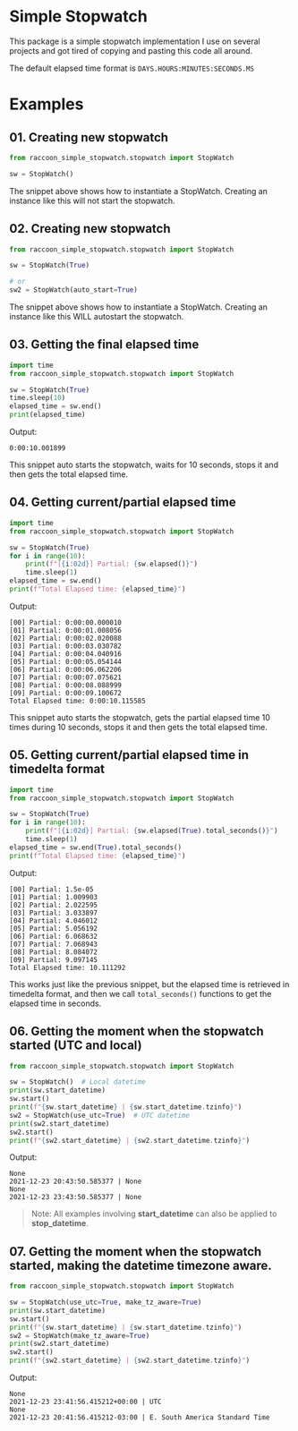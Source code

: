 # Simple Stopwatch
This package is a simple stopwatch implementation I use on several projects and got tired of copying and pasting this
code all around.

The default elapsed time format is `DAYS.HOURS:MINUTES:SECONDS.MS`

# Examples
## 01. Creating new stopwatch

```python
from raccoon_simple_stopwatch.stopwatch import StopWatch

sw = StopWatch()
```
The snippet above shows how to instantiate a StopWatch. Creating an instance like this will not start the stopwatch. 


## 02. Creating new stopwatch

```python
from raccoon_simple_stopwatch.stopwatch import StopWatch

sw = StopWatch(True)

# or
sw2 = StopWatch(auto_start=True)
```
The snippet above shows how to instantiate a StopWatch. Creating an instance like this WILL autostart the stopwatch.


## 03. Getting the final elapsed time

```python
import time
from raccoon_simple_stopwatch.stopwatch import StopWatch

sw = StopWatch(True)
time.sleep(10)
elapsed_time = sw.end()
print(elapsed_time)
```
Output:
```text
0:00:10.001899
```
This snippet auto starts the stopwatch, waits for 10 seconds, stops it and then gets the total elapsed time.


## 04. Getting current/partial elapsed time

```python
import time
from raccoon_simple_stopwatch.stopwatch import StopWatch

sw = StopWatch(True)
for i in range(10):
    print(f"[{i:02d}] Partial: {sw.elapsed()}")
    time.sleep(1)
elapsed_time = sw.end()
print(f"Total Elapsed time: {elapsed_time}")
```
Output:
```text
[00] Partial: 0:00:00.000010
[01] Partial: 0:00:01.008056
[02] Partial: 0:00:02.020088
[03] Partial: 0:00:03.030782
[04] Partial: 0:00:04.040916
[05] Partial: 0:00:05.054144
[06] Partial: 0:00:06.062206
[07] Partial: 0:00:07.075621
[08] Partial: 0:00:08.088999
[09] Partial: 0:00:09.100672
Total Elapsed time: 0:00:10.115585
```
This snippet auto starts the stopwatch, gets the partial elapsed time 10 times during 10 seconds, stops it and then gets the total elapsed time.

## 05. Getting current/partial elapsed time in timedelta format

```python
import time
from raccoon_simple_stopwatch.stopwatch import StopWatch

sw = StopWatch(True)
for i in range(10):
    print(f"[{i:02d}] Partial: {sw.elapsed(True).total_seconds()}")
    time.sleep(1)
elapsed_time = sw.end(True).total_seconds()
print(f"Total Elapsed time: {elapsed_time}")
```
Output:
```text
[00] Partial: 1.5e-05
[01] Partial: 1.009903
[02] Partial: 2.022595
[03] Partial: 3.033897
[04] Partial: 4.046012
[05] Partial: 5.056192
[06] Partial: 6.068632
[07] Partial: 7.068943
[08] Partial: 8.084072
[09] Partial: 9.097145
Total Elapsed time: 10.111292
```
This works just like the previous snippet, but the elapsed time is retrieved in timedelta format, 
and then we call `total_seconds()` functions to get the elapsed time in seconds.


## 06. Getting the moment when the stopwatch started (UTC and local)

```python
from raccoon_simple_stopwatch.stopwatch import StopWatch

sw = StopWatch()  # Local datetime
print(sw.start_datetime)
sw.start()
print(f"{sw.start_datetime} | {sw.start_datetime.tzinfo}")
sw2 = StopWatch(use_utc=True)  # UTC datetime
print(sw2.start_datetime)
sw2.start()
print(f"{sw2.start_datetime} | {sw2.start_datetime.tzinfo}")
```
Output:
```text
None
2021-12-23 20:43:50.585377 | None
None
2021-12-23 23:43:50.585377 | None
```

> Note: All examples involving **start_datetime** can also be applied to **stop_datetime**.

## 07. Getting the moment when the stopwatch started, making the datetime timezone aware.

```python
from raccoon_simple_stopwatch.stopwatch import StopWatch

sw = StopWatch(use_utc=True, make_tz_aware=True)
print(sw.start_datetime)
sw.start()
print(f"{sw.start_datetime} | {sw.start_datetime.tzinfo}")
sw2 = StopWatch(make_tz_aware=True)
print(sw2.start_datetime)
sw2.start()
print(f"{sw2.start_datetime} | {sw2.start_datetime.tzinfo}")
```
Output:
```text
None
2021-12-23 23:41:56.415212+00:00 | UTC
None
2021-12-23 20:41:56.415212-03:00 | E. South America Standard Time
```
